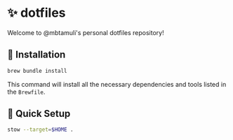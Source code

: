 # ✨ dotfiles

Welcome to @mbtamuli's personal dotfiles repository!

## 🔧 Installation

```sh
brew bundle install
```
This command will install all the necessary dependencies and tools listed in the `Brewfile`.

## 🚀 Quick Setup

```sh
stow --target=$HOME .
```
